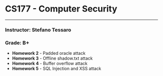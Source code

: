 # CS177 - Computer Security
---
### Instructor: Stefano Tessaro
### Grade: B+

- **Homework 2** - Padded oracle attack
- **Homework 3** - Offline shadow.txt attack
- **Homework 4** - Buffer overflow attack
- **Homework 5** - SQL Injection and XSS attack
